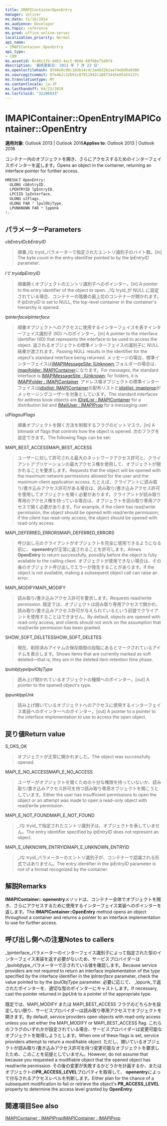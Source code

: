 ```yaml
---
title: IMAPIContainerOpenEntry
manager: soliver
ms.date: 11/16/2014
ms.audience: Developer
ms.topic: reference
ms.prod: office-online-server
localization_priority: Normal
api_name:
- IMAPIContainer.OpenEntry
api_type:
- COM
ms.assetid: 0c46c1fb-dd63-4ac5-960e-80f68e75d8f4
description: '最終更新日: 2011 年 7 月 23 日'
ms.openlocfilehash: 9598e0c90c16db14cdc3a46d2b2ae74e0d9a9300
ms.sourcegitcommit: 8fe462c32b91c87911942c188f3445e85a54137c
ms.translationtype: MT
ms.contentlocale: ja-JP
ms.lasthandoff: 04/23/2019
ms.locfileid: "32286933"
---
```

# <a name="imapicontaineropenentry"></a><span data-ttu-id="95315-103">IMAPIContainer::OpenEntry</span><span class="sxs-lookup"><span data-stu-id="95315-103">IMAPIContainer::OpenEntry</span></span>

  
  
<span data-ttu-id="95315-104">**適用対象**: Outlook 2013 | Outlook 2016</span><span class="sxs-lookup"><span data-stu-id="95315-104">**Applies to**: Outlook 2013 | Outlook 2016</span></span> 
  
<span data-ttu-id="95315-105">コンテナー内のオブジェクトを開き、さらにアクセスするためのインターフェイスポインターを返します。</span><span class="sxs-lookup"><span data-stu-id="95315-105">Opens an object in the container, returning an interface pointer for further access.</span></span>
  
```cpp
HRESULT OpenEntry(
  ULONG cbEntryID,
  LPENTRYID lpEntryID,
  LPCIID lpInterface,
  ULONG ulFlags,
  ULONG FAR * lpulObjType,
  LPUNKNOWN FAR * lppUnk
);
```

## <a name="parameters"></a><span data-ttu-id="95315-106">パラメーター</span><span class="sxs-lookup"><span data-stu-id="95315-106">Parameters</span></span>

 <span data-ttu-id="95315-107">_cbEntryID_</span><span class="sxs-lookup"><span data-stu-id="95315-107">_cbEntryID_</span></span>
  
> <span data-ttu-id="95315-108">順番_lな tryid_パラメーターで指定されたエントリ識別子のバイト数。</span><span class="sxs-lookup"><span data-stu-id="95315-108">[in] The byte count in the entry identifier pointed to by the  _lpEntryID_ parameter.</span></span> 
    
 <span data-ttu-id="95315-109">_lて tryid_</span><span class="sxs-lookup"><span data-stu-id="95315-109">_lpEntryID_</span></span>
  
> <span data-ttu-id="95315-110">順番開くオブジェクトのエントリ識別子へのポインター。</span><span class="sxs-lookup"><span data-stu-id="95315-110">[in] A pointer to the entry identifier of the object to open.</span></span> <span data-ttu-id="95315-111">_lな tryid_が NULL に設定されている場合、コンテナーの階層の最上位のコンテナーが開かれます。</span><span class="sxs-lookup"><span data-stu-id="95315-111">If  _lpEntryID_ is set to NULL, the top-level container in the container's hierarchy is opened.</span></span> 
    
 <span data-ttu-id="95315-112">_lpinterface_</span><span class="sxs-lookup"><span data-stu-id="95315-112">_lpInterface_</span></span>
  
> <span data-ttu-id="95315-113">順番オブジェクトへのアクセスに使用するインターフェイスを表すインターフェイス識別子 (IID) へのポインター。</span><span class="sxs-lookup"><span data-stu-id="95315-113">[in] A pointer to the interface identifier (IID) that represents the interface to be used to access the object.</span></span> <span data-ttu-id="95315-114">返されるオブジェクトの標準インターフェイスの識別子に NULL 結果が渡されます。</span><span class="sxs-lookup"><span data-stu-id="95315-114">Passing NULL results in the identifier for the object's standard interface being returned.</span></span> <span data-ttu-id="95315-115">メッセージの場合、標準インターフェイスは[IMAPIMessageSite: IUnknown](imapimessagesiteiunknown.md);フォルダーの場合は、 [imapifolder: IMAPIContainer](imapifolderimapicontainer.md)になります。</span><span class="sxs-lookup"><span data-stu-id="95315-115">For messages, the standard interface is [IMAPIMessageSite : IUnknown](imapimessagesiteiunknown.md); for folders, it is [IMAPIFolder : IMAPIContainer](imapifolderimapicontainer.md).</span></span> <span data-ttu-id="95315-116">アドレス帳オブジェクトの標準インターフェイスは[idistlist: IMAPIContainer](idistlistimapicontainer.md)の配布リストと[idistlist: imapiprop](imailuserimapiprop.md)がメッセージングユーザーを対象としています。</span><span class="sxs-lookup"><span data-stu-id="95315-116">The standard interfaces for address book objects are [IDistList : IMAPIContainer](idistlistimapicontainer.md) for a distribution list and [IMailUser : IMAPIProp](imailuserimapiprop.md) for a messaging user.</span></span> 
    
 <span data-ttu-id="95315-117">_ulFlags_</span><span class="sxs-lookup"><span data-stu-id="95315-117">_ulFlags_</span></span>
  
> <span data-ttu-id="95315-118">順番オブジェクトを開く方法を制御するフラグのビットマスク。</span><span class="sxs-lookup"><span data-stu-id="95315-118">[in] A bitmask of flags that controls how the object is opened.</span></span> <span data-ttu-id="95315-119">次のフラグを設定できます。</span><span class="sxs-lookup"><span data-stu-id="95315-119">The following flags can be set:</span></span>
    
<span data-ttu-id="95315-120">MAPI_BEST_ACCESS</span><span class="sxs-lookup"><span data-stu-id="95315-120">MAPI_BEST_ACCESS</span></span> 
  
> <span data-ttu-id="95315-121">ユーザーに対して許可される最大のネットワークアクセス許可と、クライアントアプリケーションの最大アクセス権を使用して、オブジェクトが開かれることを要求します。</span><span class="sxs-lookup"><span data-stu-id="95315-121">Requests that the object will be opened with the maximum network permissions allowed for the user and the maximum client application access.</span></span> <span data-ttu-id="95315-122">たとえば、クライアントに読み取り/書き込みアクセス許可がある場合は、読み取り/書き込みアクセス許可を使用してオブジェクトを開く必要があります。クライアントが読み取り専用のアクセス権を持っている場合は、オブジェクトを読み取り専用アクセスで開く必要があります。</span><span class="sxs-lookup"><span data-stu-id="95315-122">For example, if the client has read/write permission, the object should be opened with read/write permission; if the client has read-only access, the object should be opened with read-only access.</span></span> 
    
<span data-ttu-id="95315-123">MAPI_DEFERRED_ERRORS</span><span class="sxs-lookup"><span data-stu-id="95315-123">MAPI_DEFERRED_ERRORS</span></span> 
  
> <span data-ttu-id="95315-124">呼び出し元のクライアントがオブジェクトを完全に使用できるようになる前に、 **openentry**が正常に返されることを許可します。</span><span class="sxs-lookup"><span data-stu-id="95315-124">Allows **OpenEntry** to return successfully, possibly before the object is fully available to the calling client.</span></span> <span data-ttu-id="95315-125">オブジェクトが使用できない場合は、その後のオブジェクト呼び出しでエラーが発生することがあります。</span><span class="sxs-lookup"><span data-stu-id="95315-125">If the object is not available, making a subsequent object call can raise an error.</span></span> 
    
<span data-ttu-id="95315-126">MAPI_MODIFY</span><span class="sxs-lookup"><span data-stu-id="95315-126">MAPI_MODIFY</span></span> 
  
> <span data-ttu-id="95315-127">読み取り/書き込みアクセス許可を要求します。</span><span class="sxs-lookup"><span data-stu-id="95315-127">Requests read/write permission.</span></span> <span data-ttu-id="95315-128">既定では、オブジェクトは読み取り専用アクセスで開かれ、読み取り/書き込みアクセス許可が与えられているという前提でクライアントを使用することはできません。</span><span class="sxs-lookup"><span data-stu-id="95315-128">By default, objects are opened with read-only access, and clients should not work on the assumption that read/write permission has been granted.</span></span> 
    
<span data-ttu-id="95315-129">SHOW_SOFT_DELETES</span><span class="sxs-lookup"><span data-stu-id="95315-129">SHOW_SOFT_DELETES</span></span>
  
> <span data-ttu-id="95315-130">現在、削除済みアイテムの保存期間の段階にあるとマークされているアイテムを表示します。</span><span class="sxs-lookup"><span data-stu-id="95315-130">Shows items that are currently marked as soft deleted—that is, they are in the deleted item retention time phase.</span></span>
    
 <span data-ttu-id="95315-131">_lpulobjtype_</span><span class="sxs-lookup"><span data-stu-id="95315-131">_lpulObjType_</span></span>
  
> <span data-ttu-id="95315-132">読み上げ開かれているオブジェクトの種類へのポインター。</span><span class="sxs-lookup"><span data-stu-id="95315-132">[out] A pointer to the opened object's type.</span></span>
    
 <span data-ttu-id="95315-133">_lppunk_</span><span class="sxs-lookup"><span data-stu-id="95315-133">_lppUnk_</span></span>
  
> <span data-ttu-id="95315-134">読み上げ開いているオブジェクトへのアクセスに使用するインターフェイス実装へのポインターへのポインター。</span><span class="sxs-lookup"><span data-stu-id="95315-134">[out] A pointer to a pointer to the interface implementation to use to access the open object.</span></span>
    
## <a name="return-value"></a><span data-ttu-id="95315-135">戻り値</span><span class="sxs-lookup"><span data-stu-id="95315-135">Return value</span></span>

<span data-ttu-id="95315-136">S_OK</span><span class="sxs-lookup"><span data-stu-id="95315-136">S_OK</span></span> 
  
> <span data-ttu-id="95315-137">オブジェクトが正常に開かれました。</span><span class="sxs-lookup"><span data-stu-id="95315-137">The object was successfully opened.</span></span>
    
<span data-ttu-id="95315-138">MAPI_E_NO_ACCESS</span><span class="sxs-lookup"><span data-stu-id="95315-138">MAPI_E_NO_ACCESS</span></span> 
  
> <span data-ttu-id="95315-139">ユーザーがオブジェクトを開くための十分な権限を持っていないか、読み取り/書き込みアクセス許可を持つ読み取り専用オブジェクトを開こうとしています。</span><span class="sxs-lookup"><span data-stu-id="95315-139">Either the user has insufficient permissions to open the object or an attempt was made to open a read-only object with read/write permission.</span></span>
    
<span data-ttu-id="95315-140">MAPI_E_NOT_FOUND</span><span class="sxs-lookup"><span data-stu-id="95315-140">MAPI_E_NOT_FOUND</span></span> 
  
> <span data-ttu-id="95315-141">_lな tryid_で指定されたエントリ識別子は、オブジェクトを表していません。</span><span class="sxs-lookup"><span data-stu-id="95315-141">The entry identifier specified by  _lpEntryID_ does not represent an object.</span></span> 
    
<span data-ttu-id="95315-142">MAPI_E_UNKNOWN_ENTRYID</span><span class="sxs-lookup"><span data-stu-id="95315-142">MAPI_E_UNKNOWN_ENTRYID</span></span> 
  
> <span data-ttu-id="95315-143">_lな tryid_パラメーターのエントリ識別子が、コンテナーで認識される形式ではありません。</span><span class="sxs-lookup"><span data-stu-id="95315-143">The entry identifier in the  _lpEntryID_ parameter is not of a format recognized by the container.</span></span> 
    
## <a name="remarks"></a><span data-ttu-id="95315-144">解説</span><span class="sxs-lookup"><span data-stu-id="95315-144">Remarks</span></span>

<span data-ttu-id="95315-145">**IMAPIContainer:: openentry**メソッドは、コンテナー全体でオブジェクトを開き、さらにアクセスするために使用するインターフェイス実装へのポインターを返します。</span><span class="sxs-lookup"><span data-stu-id="95315-145">The **IMAPIContainer::OpenEntry** method opens an object throughout a container and returns a pointer to an interface implementation to use for further access.</span></span> 
  
## <a name="notes-to-callers"></a><span data-ttu-id="95315-146">呼び出し側への注意</span><span class="sxs-lookup"><span data-stu-id="95315-146">Notes to callers</span></span>

<span data-ttu-id="95315-147">_lpinterface_パラメーターのインターフェイス識別子によって指定された型のインターフェイス実装を返す必要がないため、サービスプロバイダーは_lpulobjtype_パラメーターで示されている値を確認します。</span><span class="sxs-lookup"><span data-stu-id="95315-147">Because service providers are not required to return an interface implementation of the type specified by the interface identifier in the  _lpInterface_ parameter, check the value pointed to by the  _lpulObjType_ parameter.</span></span> <span data-ttu-id="95315-148">必要に応じて、 _lppunk_で返されたポインターを、適切な型のポインターにキャストします。</span><span class="sxs-lookup"><span data-stu-id="95315-148">If necessary, cast the pointer returned in  _lppUnk_ to a pointer of the appropriate type.</span></span> 
  
<span data-ttu-id="95315-149">既定では、MAPI_MODIFY または MAPI_BEST_ACCESS フラグのどちらかを設定しない限り、サービスプロバイダーは読み取り専用アクセスでオブジェクトを開きます。</span><span class="sxs-lookup"><span data-stu-id="95315-149">By default, service providers open objects with read-only access unless you set either the MAPI_MODIFY or MAPI_BEST_ACCESS flag.</span></span> <span data-ttu-id="95315-150">これらのフラグのいずれかが設定されている場合、サービスプロバイダーは変更可能なオブジェクトを取得しようとします。</span><span class="sxs-lookup"><span data-stu-id="95315-150">When one of these flags is set, service providers attempt to return a modifiable object.</span></span> <span data-ttu-id="95315-151">ただし、開いているオブジェクトが読み取り/書き込みアクセス許可を持つ変更可能なオブジェクトを要求したため、このことを前提としていません。</span><span class="sxs-lookup"><span data-stu-id="95315-151">However, do not assume that because you requested a modifiable object that the opened object has read/write permission.</span></span> <span data-ttu-id="95315-152">その後の変更が失敗するかどうかを計画するか、またはオブジェクトの**PR_ACCESS_LEVEL**プロパティを取得して、 **openentry**によって付与されるアクセスレベルを判断します。</span><span class="sxs-lookup"><span data-stu-id="95315-152">Either plan for the chance of a subsequent modification to fail or retrieve the object's **PR_ACCESS_LEVEL** property to determine the access level granted by **OpenEntry**.</span></span>
  
## <a name="see-also"></a><span data-ttu-id="95315-153">関連項目</span><span class="sxs-lookup"><span data-stu-id="95315-153">See also</span></span>



[<span data-ttu-id="95315-154">IMAPIContainer : IMAPIProp</span><span class="sxs-lookup"><span data-stu-id="95315-154">IMAPIContainer : IMAPIProp</span></span>](imapicontainerimapiprop.md)

